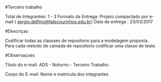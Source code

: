 #Terceiro trabalho

Total de Integrantes: 1 - 3
Formato da Entrega: Projeto compactado por e-mail ( sergio.delfino@fatecourinhos.edu.br)
Data de entrega : 23/03/2017

#Descriçao

Codificar todas as classses de repositorio para a modelagem proposta.
Para cada metodo de camada de repositorio codificar uma classe de teste.

#Observaçoes

Titulo do e-mail:
ADS - Noturno - Terceiro Trabalho

Corpo do E-mail: Nome e matricula dos integrantes
